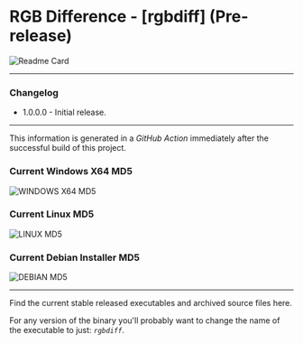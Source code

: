 # RGB Difference - [rgbdiff] (Pre-release)

![Readme Card](https://github-readme-stats.vercel.app/api/pin/?username=Lateralus138&repo=rgbdiff)

---

### Changelog

  - 1.0.0.0 - Initial release.

---

This information is generated in a *GitHub Action* immediately after the successful build of this project.

### Current Windows X64 MD5

![WINDOWS X64 MD5](https://img.shields.io/endpoint?url=https://raw.githubusercontent.com/Lateralus138/rgbdiff/master/docs/json/rgbdiff_x64_md5.json)

### Current Linux MD5

![LINUX MD5](https://img.shields.io/endpoint?url=https://raw.githubusercontent.com/Lateralus138/rgbdiff/master/docs/json/rgbdiff_linux_md5.json)

### Current Debian Installer MD5

![DEBIAN MD5](https://img.shields.io/endpoint?url=https://raw.githubusercontent.com/Lateralus138/rgbdiff/master/docs/json/rgbdiff_debian_md5.json)

---

Find the current stable released executables and archived source files here.

For any version of the binary you&#39;ll probably want to change the name of the executable to just&#58; *`rgbdiff`*&#46;
